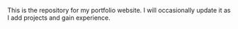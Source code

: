 This is the repository for my portfolio website. I will occasionally update it as I add projects and gain experience. 
